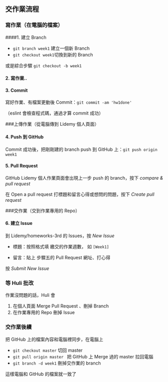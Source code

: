 ## 交作業流程

### 寫作業（在電腦的檔案）

####1. 建立 Branch

-  `git branch week1` 建立一個新 Branch
-  `git checkout week1`切換到新的 Branch

或是綜合步驟 `git checkout -b week1`

#### 2. 寫作業..

#### 3. Commit

寫好作業、有檔案更動後 Commit：`git commit -am 'hw1done'` 

（eslint 會檢查程式碼，通過才算 commit 成功）



###上傳作業（從電腦傳到 Lidemy 個人頁面）

#### 4. Push 到 GitHub

Commit 成功後，把剛剛建的 branch push 到 GitHub 上：`git push origin week1`

#### 5. Pull Request

GitHub Lidemy 個人作業頁面會出現上一步 push 的 branch，按下 *compare & pull request*

在 Open a pull request 打標題和留言心得或想問的問題，按下 *Create pull request*



###交作業（交到作業專用的 Repo）

#### 6. 建立 Issue

到 Lidemy/homeworks-3rd 的 Issues，按 *New Issue* 

- 標題：按照格式填 繳交的作業週數， 如 `[Week1]`

- 留言：貼上 步驟五的 Pull Request 網址、打心得

按 *Submit New Issue* 

### 等 Huli 批改

作業沒問題的話，Huli 會

1. 在個人頁面 Merge Pull Request 、刪掉 Branch
2. 在作業專用的 Repo 刪掉 Issue

### 交作業後續

把 GitHub 上的檔案內容和電腦裡同步，在電腦上

- `git checkout master` 切回 master
- `git pull origin master ` 把 GitHub 上 Merge 過的 master 拉回電腦
- `git branch -d week1`  刪掉交作業的 branch

這樣電腦和 GitHub 的檔案就一致了





